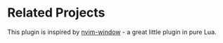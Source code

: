 


















# Related Projects

This plugin is inspired by
[nvim-window](https://github.com/yorickpeterse/nvim-window) - a great little
plugin in pure Lua.
